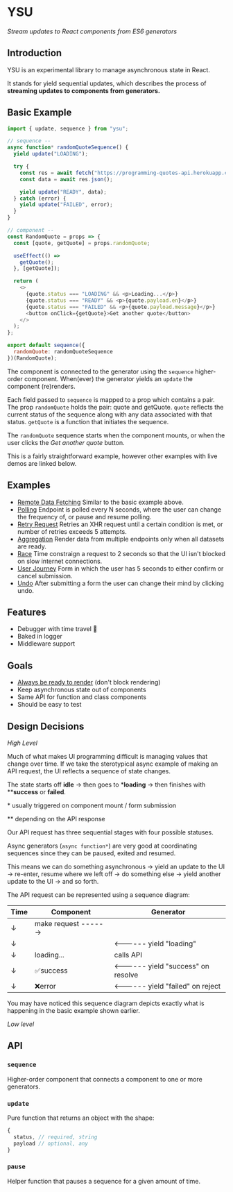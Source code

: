 # YSU
*Stream updates to React components from ES6 generators*

## Introduction

YSU is an experimental library to manage asynchronous state in React.

It stands for yield sequential updates, which describes the process of **streaming updates to components from generators.**

## Basic Example

```js
import { update, sequence } from "ysu";

// sequence --
async function* randomQuoteSequence() {
  yield update("LOADING");

  try {
    const res = await fetch("https://programming-quotes-api.herokuapp.com/quotes/random");
    const data = await res.json();

    yield update("READY", data);
  } catch (error) {
    yield update("FAILED", error);
  }
}

// component --
const RandomQuote = props => {
  const [quote, getQuote] = props.randomQuote;

  useEffect(() =>
    getQuote();
  }, [getQuote]);

  return (
    <>
      {quote.status === "LOADING" && <p>Loading...</p>}
      {quote.status === "READY" && <p>{quote.payload.en}</p>}
      {quote.status === "FAILED" && <p>{quote.payload.message}</p>}
      <button onClick={getQuote}>Get another quote</button>
    </>
  );
};

export default sequence({
  randomQuote: randomQuoteSequence
})(RandomQuote);
```

The component is connected to the generator using the `sequence` higher-order component. When(ever) the generator yields an `update` the component (re)renders.

Each field passed to `sequence` is mapped to a prop which contains a pair. The prop `randomQuote` holds the pair: quote and getQuote. `quote` reflects the current status of the sequence along with any data associated with that status. `getQuote` is a function that initiates the sequence.

The `randomQuote` sequence starts when the component mounts, or when the user clicks the *Get another quote* button.

This is a fairly straightforward example, however other examples with live demos are linked below.

## Examples

- [Remote Data Fetching]() Similar to the basic example above.
- [Polling]() Endpoint is polled every N seconds, where the user can change the frequency of, or pause and resume polling.
- [Retry Request]() Retries an XHR request until a certain condition is met, or number of retries exceeds 5 attempts.
- [Aggregation]() Render data from multiple endpoints only when all datasets are ready.
- [Race]() Time constraign a request to 2 seconds so that the UI isn't blocked on slow internet connections.
- [User Journey]() Form in which the user has 5 seconds to either confirm or cancel submission.
- [Undo]() After submitting a form the user can change their mind by clicking undo.

## Features

- Debugger with time travel 🚀
- Baked in logger
- Middleware support

## Goals

- [Always be ready to render](https://overreacted.io/writing-resilient-components/#principle-2-always-be-ready-to-render) (don't block rendering)
- Keep asynchronous state out of components
- Same API for function and class components
- Should be easy to test

## Design Decisions

*High Level*

Much of what makes UI programming difficult is managing values that change over time. If we take the sterotypical async example of making an API request, the UI reflects a sequence of state changes.

The state starts off **idle** → then goes to \***loading** → then finishes with \*\***success** or **failed**.

\* usually triggered on component mount / form submission

\*\* depending on the API response

Our API request has three sequential stages with four possible statuses.

Async generators (`async function*`) are very good at coordinating sequences since they can be paused, exited and resumed.

This means we can do something asynchronous → yield an update to the UI → re-enter, resume where we left off → do something else → yield another update to the UI → and so forth.

The API request can be represented using a sequence diagram:

| Time  | Component            | Generator |
| ----- | -------------------- | --------- |
| ↓     | make request ------> |           |
| ↓     |                      | <------ yield "loading" |
| ↓     | loading...           | calls API |
| ↓     | ✅success            | <------ yield "success" on resolve |
| ↓     | ❌error              | <------ yield "failed" on reject |

You may have noticed this sequence diagram depicts exactly what is happening in the basic example shown earlier.

*Low level*

## API

### `sequence`

Higher-order component that connects a component to one or more generators.

### `update`

Pure function that returns an object with the shape:

```js
{
  status, // required, string
  payload // optional, any
}
```

### `pause`

Helper function that pauses a sequence for a given amount of time.
